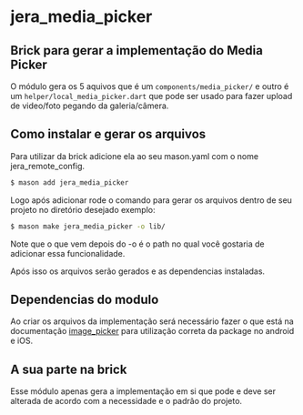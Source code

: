 # jera_media_picker


## Brick para gerar a implementação do Media Picker

O módulo gera os 5 aquivos que é um `components/media_picker/` e outro é um `helper/local_media_picker.dart` que pode ser usado para fazer upload de video/foto pegando da galeria/câmera.<br>

## Como instalar e gerar os arquivos

Para utilizar da brick adicione ela ao seu mason.yaml com o nome jera_remote_config.

```bash
$ mason add jera_media_picker
```

Logo após adicionar rode o comando para gerar os arquivos dentro de seu projeto no diretório desejado exemplo:

```bash
$ mason make jera_media_picker -o lib/
```

Note que o que vem depois do -o é o path no qual você gostaria de adicionar essa funcionalidade.

Após isso os arquivos serão gerados e as dependencias instaladas.

## Dependencias do modulo

Ao criar os arquivos da implementação será necessário fazer o que está na documentação [image_picker](https://pub.dev/packages/image_picker) para utilização correta da package no android e iOS.<br>


## A sua parte na brick

Esse módulo apenas gera a implementação em si que pode e deve ser alterada de acordo com a necessidade e o padrão do projeto.

